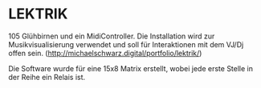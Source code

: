 # LEKTRIK

105 Glühbirnen und ein MidiController. Die Installation wird zur Musikvisualisierung verwendet und soll für Interaktionen mit dem VJ/Dj offen sein. (http://michaelschwarz.digital/portfolio/lektrik/)

Die Software wurde für eine 15x8 Matrix erstellt, wobei jede erste Stelle in der Reihe ein Relais ist. 

